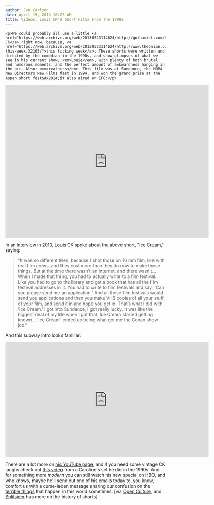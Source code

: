 ```yaml
---
author: Jen Carlson
date: April 19, 2013 10:25 AM
title: Videos: Louis CK's Short Films From The 1990s
---
```



	
	
	
	<p>We could probably all use a little <a href="https://web.archive.org/web/20130523114624/http://gothamist.com/tags/louisck">Louis CK</a> right now, because, <a href="https://web.archive.org/web/20130523114624/http://www.theonion.com/articles/jesus-this-week,32105/">this fucking week</a>. These shorts were written and directed by the comedian in the 1990s, and show glimpses of what we see in his current show, <em>Louie</em>, with plenty of both brutal and humorous moments, and the perfect amount of awkwardness hanging in the air. Also: <em>realness</em>. This film was at Sundance, the MOMA New Directors New Films fest in 1994, and won the grand prize at the Aspen short fest&#x2014;it also aired on IFC:</p>

<p><iframe width="640" height="480" src="https://web.archive.org/web/20130523114624if_/http://www.youtube.com/embed/w8QzcS7g52g" frameborder="0" allowfullscreen></iframe></p>

<p>In an <a href="https://web.archive.org/web/20130523114624/http://actfourscreenplays.com/screenwriting-blog/writing-comedy-interview-with-louis-c-k/">interview in 2010</a>, Louis CK spoke about the above short, &quot;Ice Cream,&quot; saying:</p><blockquote>&quot;It was so different then, because I shot those on 16 mm film, like with real film crews, and they cost more than they do now to make those things.  But at the time there wasn&#x2019;t an Internet, and there wasn&#x2019;t... When I made that thing, you had to actually write to a film festival.  Like you had to go to the library and get a book that has all the film festival addresses in it.  You had to write to film festivals and say, &apos;Can you please send me an application.&apos;  And all these film festivals would send you applications and then you make VHS copies of all your stuff, of your film, and send it in and hope you get in. That&#x2019;s what I did with &apos;Ice Cream.&apos; I got into Sundance, I got really lucky.  It was like the biggest deal of my life when I got that. Ice Cream started getting known... &apos;Ice Cream&apos; ended up being what got me the Conan show job.&quot;</blockquote><p></p>

<p>And this subway intro looks familiar: </p>

<p><iframe width="640" height="360" src="https://web.archive.org/web/20130523114624if_/http://www.youtube.com/embed/WE1iTjKlzGY?list=UUf7G_gKaSEn_8xMr-ldZvHA" frameborder="0" allowfullscreen></iframe></p>

<p>There are a lot more on <a href="https://web.archive.org/web/20130523114624/http://www.youtube.com/user/louisck?feature=watch">his YouTube page</a>, and if you need some vintage CK laughs check out <a href="https://web.archive.org/web/20130523114624/http://gothamist.com/2011/07/14/video_flashback_louis_ck_edition.php">this video</a> from a Caroline&apos;s set he did in the 1990s. And for something more <em>modern</em> you can still watch his new special on HBO, and who knows, maybe he&apos;ll send out one of his emails today to, you know, comfort us with a curse-laden message sharing our confusion on the <a href="https://web.archive.org/web/20130523114624/http://gothamist.com/tags/bostonmarathon">terrible things</a> that happen in this world sometimes. [via <a href="https://web.archive.org/web/20130523114624/http://www.openculture.com/2013/04/the_surreal_short_films_of_louis_ck_1993-1999.html">Open Culture</a>, and <a href="https://web.archive.org/web/20130523114624/http://splitsider.com/2012/03/the-short-films-of-louis-c-k/">Splitsider</a> has more on the history of shorts]</p>
	
	
	
	
	
